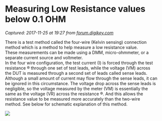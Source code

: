 # Measuring Low Resistance values below 0.1 OHM

_Captured: 2017-11-25 at 19:27 from [forum.digikey.com](https://forum.digikey.com/t/measuring-low-resistance-values-below-0-1-ohm/352?WT.z_sm_link=tfmeaslowresval&utm_source=twitter&utm_medium=social&utm_campaign=tfmeaslowresval)_

There is a test method called the four-wire (Kelvin sensing) connection method which is a method to help measure a low resistance value.  
These measurements can be made using a DMM, micro-ohmmeter, or a separate current source and voltmeter.  
In the four wire configuration, the test current (I) is forced through the test resistance ® through one set of test leads, while the voltage (VM) across the DUT is measured through a second set of leads called sense leads.  
Although a small amount of current may flow through the sense leads, it can be ignored in this circumstance. The voltage drop across the sense leads is negligible, so the voltage measured by the meter (VM) is essentially the same as the voltage (VR) across the resistance ®. And this allows the resistance value to be measured more accurately than the two-wire method. See below for schematic explanation of this method.

![](https://cdn-enterprise.discourse.org/digikey/uploads/default/optimized/1X/3b6eeb23a039642dffbb7deb759b35b483c8cfd3_1_690x485.PNG)

